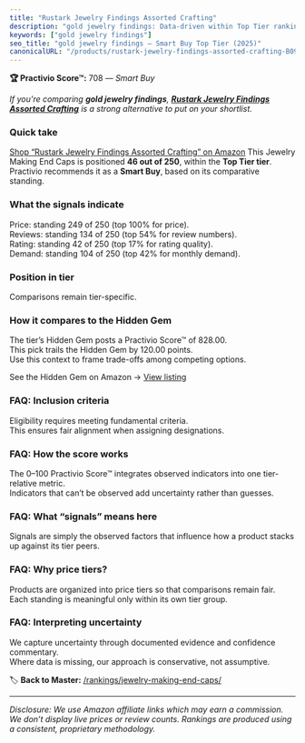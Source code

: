 ```yaml
---
title: "Rustark Jewelry Findings Assorted Crafting"
description: "gold jewelry findings: Data-driven within Top Tier ranking using the Practivio Score™. Positioned by quality, value, demand, findability, momentum."
keywords: ["gold jewelry findings"]
seo_title: "gold jewelry findings — Smart Buy Top Tier (2025)"
canonicalURL: "/products/rustark-jewelry-findings-assorted-crafting-B09B34H2HG/"
---
```


**🏆 Practivio Score™:** 708 — _Smart Buy_


*If you're comparing **gold jewelry findings**, **[Rustark Jewelry Findings Assorted Crafting](https://www.amazon.com/dp/B09B34H2HG?tag=practivio-20)** is a strong alternative to put on your shortlist.*
### Quick take
[Shop “Rustark Jewelry Findings Assorted Crafting” on Amazon](https://www.amazon.com/dp/B09B34H2HG?tag=practivio-20)
This Jewelry Making End Caps is positioned **46 out of 250**, within the **Top Tier tier**.  
Practivio recommends it as a **Smart Buy**, based on its comparative standing.

### What the signals indicate
Price: standing 249 of 250 (top 100% for price).  
Reviews: standing 134 of 250 (top 54% for review numbers).  
Rating: standing 42 of 250 (top 17% for rating quality).  
Demand: standing 104 of 250 (top 42% for monthly demand).

### Position in tier
Comparisons remain tier-specific.

### How it compares to the Hidden Gem
The tier’s Hidden Gem posts a Practivio Score™ of 828.00.  
This pick trails the Hidden Gem by 120.00 points.  
Use this context to frame trade-offs among competing options.  

See the Hidden Gem on Amazon → [View listing](https://www.amazon.com/dp/B07WZYSFVP?tag=practivio-20)

### FAQ: Inclusion criteria
Eligibility requires meeting fundamental criteria.  
This ensures fair alignment when assigning designations.

### FAQ: How the score works
The 0–100 Practivio Score™ integrates observed indicators into one tier-relative metric.  
Indicators that can’t be observed add uncertainty rather than guesses.

### FAQ: What “signals” means here
Signals are simply the observed factors that influence how a product stacks up against its tier peers.

### FAQ: Why price tiers?
Products are organized into price tiers so that comparisons remain fair.  
Each standing is meaningful only within its own tier group.

### FAQ: Interpreting uncertainty
We capture uncertainty through documented evidence and confidence commentary.  
Where data is missing, our approach is conservative, not assumptive.


🏷️ **Back to Master:** [/rankings/jewelry-making-end-caps/](/rankings/jewelry-making-end-caps/)

---
_Disclosure: We use Amazon affiliate links which may earn a commission. We don’t display live prices or review counts. Rankings are produced using a consistent, proprietary methodology._
